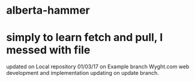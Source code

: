 # alberta-hammer
# simply to learn fetch and pull, I messed with file
updated on Local repository 01/03/17
on Example branch
Wyght.com web development and implementation
updating on update branch. 

